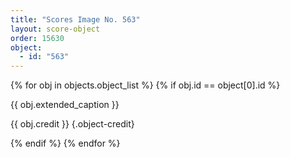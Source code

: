 ```yaml
---
title: "Scores Image No. 563"
layout: score-object
order: 15630
object:
  - id: "563"
---
```


{% for obj in objects.object_list %}
{% if obj.id == object[0].id %}

{{ obj.extended_caption }}

{{ obj.credit }} {.object-credit}

{% endif %}
{% endfor %}
